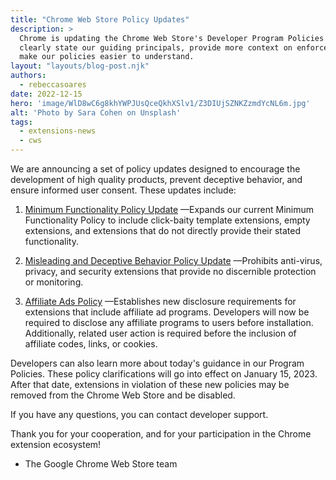 ```yaml
---
title: "Chrome Web Store Policy Updates"
description: >
  Chrome is updating the Chrome Web Store's Developer Program Policies to
  clearly state our guiding principals, provide more context on enforcement, and
  make our policies easier to understand.
layout: "layouts/blog-post.njk"
authors:
  - rebeccasoares
date: 2022-12-15
hero: 'image/WlD8wC6g8khYWPJUsQceQkhXSlv1/Z3DIUjSZNKZzmdYcNL6m.jpg'
alt: 'Photo by Sara Cohen on Unsplash'
tags:
  - extensions-news
  - cws
---
```


We are announcing a set of policy updates designed to encourage the development
of high quality products, prevent deceptive behavior, and ensure informed user
consent. These updates include:

1. [Minimum Functionality Policy Update](/docs/webstore/program-policies/minimum-functionality/)
   &mdash;Expands our current Minimum Functionality Policy to include
   click-baity template extensions, empty extensions, and extensions that do not
   directly provide their stated functionality.

2. [Misleading and Deceptive Behavior Policy Update](/docs/webstore/program-policies/unexpected-behavior/)
   &mdash;Prohibits anti-virus, privacy, and security extensions that provide no
   discernible protection or monitoring.

3. [Affiliate Ads Policy](/docs/webstore/program-policies/affiliate-ads/)
   &mdash;Establishes new disclosure requirements for extensions that include
   affiliate ad programs. Developers will now be required to disclose any
   affiliate programs to users before installation. Additionally, related user
   action is required before the inclusion of affiliate codes, links, or
   cookies.

Developers can also learn more about today's guidance in our Program Policies.
These policy clarifications will go into effect on January 15, 2023. After that
date, extensions in violation of these new policies may be removed from the
Chrome Web Store and be disabled.

If you have any questions, you can contact developer support.

Thank you for your cooperation, and for your participation in the Chrome
extension ecosystem!

- The Google Chrome Web Store team